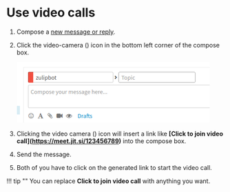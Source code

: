 # Use video calls
1. Compose a [new message or reply](/help/reply-to-a-message).
2. Click the video-camera (<i class="fa fa-video-camera"></i>) icon in the
bottom left corner of the compose box.

	![Compose Box](/static/images/help/compose-box.png)

3. Clicking the video camera (<i class="fa fa-video-camera"></i>)
icon will insert a link like **[Click to join video call]\(https://meet.jit.si/123456789)** into the compose box.
4. Send the message.
5. Both of you have to click on the generated link to start the video call.

!!! tip ""
    You can replace **Click to join video call** with anything you want.
